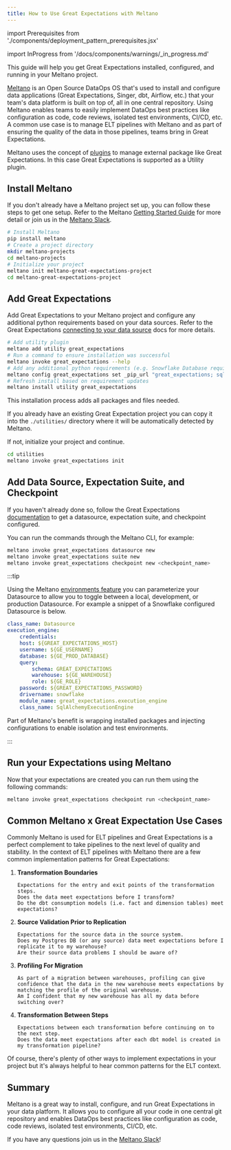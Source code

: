 ```yaml
---
title: How to Use Great Expectations with Meltano
---
```

import Prerequisites from './components/deployment_pattern_prerequisites.jsx'

import InProgress from '/docs/components/warnings/_in_progress.md'

<InProgress />

This guide will help you get Great Expectations installed, configured, and running in your Meltano project.

[Meltano](https://meltano.com/) is an Open Source DataOps OS that's used to install and configure data applications (Great Expectations, Singer, dbt, Airflow, etc.) that your team's data platform is built on top of, all in one central repository.
Using Meltano enables teams to easily implement DataOps best practices like configuration as code, code reviews, isolated test environments, CI/CD, etc.
A common use case is to manage ELT pipelines with Meltano and as part of ensuring the quality of the data in those pipelines, teams bring in Great Expectations.

Meltano uses the concept of [plugins](https://docs.meltano.com/concepts/plugins) to manage external package like Great Expectations.
In this case Great Expectations is supported as a Utility plugin.


## Install Meltano

If you don't already have a Meltano project set up, you can follow these steps to get one setup.
Refer to the Meltano [Getting Started Guide](https://docs.meltano.com/getting-started) for more detail or join us in the [Meltano Slack](https://meltano.com/slack).

```bash
# Install Meltano
pip install meltano
# Create a project directory
mkdir meltano-projects
cd meltano-projects
# Initialize your project
meltano init meltano-great-expectations-project
cd meltano-great-expectations-project
```

## Add Great Expectations

Add Great Expectations to your Meltano project and configure any additional python requirements based on your data sources.
Refer to the Great Expectations [connecting to your data source](https://docs.greatexpectations.io/docs/guides/connecting_to_your_data/connect_to_data_overview) docs for more details.

```bash
# Add utility plugin
meltano add utility great_expectations
# Run a command to ensure installation was successful
meltano invoke great_expectations --help
# Add any additional python requirements (e.g. Snowflake Database requirements)
meltano config great_expectations set _pip_url "great_expectations; sqlalchemy; snowflake-connector-python; snowflake-sqlalchemy"
# Refresh install based on requirement updates
meltano install utility great_expectations
```

This installation process adds all packages and files needed.

If you already have an existing Great Expectation project you can copy it into the `./utilities/` directory where it will be automatically detected by Meltano.

If not, initialize your project and continue.

```bash
cd utilities
meltano invoke great_expectations init
```


## Add Data Source, Expectation Suite, and Checkpoint

If you haven't already done so, follow the Great Expectations [documentation](https://docs.greatexpectations.io/docs/guides/connecting_to_your_data/connect_to_data_overview) to get a datasource, expectation suite, and checkpoint configured.

You can run the commands through the Meltano CLI, for example:

```bash
meltano invoke great_expectations datasource new
meltano invoke great_expectations suite new
meltano invoke great_expectations checkpoint new <checkpoint_name>
```

:::tip

Using the Meltano [environments feature](https://docs.meltano.com/concepts/environments) you can parameterize your Datasource to allow you to toggle between a local, development, or production Datasource.
For example a snippet of a Snowflake configured Datasource is below.
```yaml
class_name: Datasource
execution_engine:
    credentials:
    host: ${GREAT_EXPECTATIONS_HOST}
    username: ${GE_USERNAME}
    database: ${GE_PROD_DATABASE}
    query:
        schema: GREAT_EXPECTATIONS
        warehouse: ${GE_WAREHOUSE}
        role: ${GE_ROLE}
    password: ${GREAT_EXPECTATIONS_PASSWORD}
    drivername: snowflake
    module_name: great_expectations.execution_engine
    class_name: SqlAlchemyExecutionEngine
```
Part of Meltano's benefit is wrapping installed packages and injecting configurations to enable isolation and test environments.

:::

## Run your Expectations using Meltano

Now that your expectations are created you can run them using the following commands:

```bash
meltano invoke great_expectations checkpoint run <checkpoint_name>
```

## Common Meltano x Great Expectation Use Cases

Commonly Meltano is used for ELT pipelines and Great Expectations is a perfect complement to take pipelines to the next level of quality and stability.
In the context of ELT pipelines with Meltano there are a few common implementation patterns for Great Expectations:

1. **Transformation Boundaries**

       Expectations for the entry and exit points of the transformation steps.
       Does the data meet expectations before I transform?
       Do the dbt consumption models (i.e. fact and dimension tables) meet expectations?

1. **Source Validation Prior to Replication**

       Expectations for the source data in the source system.
       Does my Postgres DB (or any source) data meet expectations before I replicate it to my warehouse?
       Are their source data problems I should be aware of?

1. **Profiling For Migration**

       As part of a migration between warehouses, profiling can give confidence that the data in the new warehouse meets expectations by matching the profile of the original warehouse.
       Am I confident that my new warehouse has all my data before switching over?

1. **Transformation Between Steps**

       Expectations between each transformation before continuing on to the next step.
       Does the data meet expectations after each dbt model is created in my transformation pipeline?

Of course, there's plenty of other ways to implement expectations in your project but it's always helpful to hear common patterns for the ELT context.

## Summary

Meltano is a great way to install, configure, and run Great Expectations in your data platform.
It allows you to configure all your code in one central git repository and enables DataOps best practices like configuration as code, code reviews, isolated test environments, CI/CD, etc.

If you have any questions join us in the [Meltano Slack](https://meltano.com/slack)!
